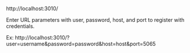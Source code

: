 http://localhost:3010/

Enter URL parameters with user, password, host, and port to register with credentials.

Ex: http://localhost:3010/?user=username&password=password&host=host&port=5065

